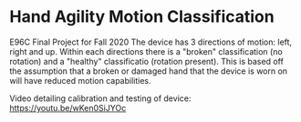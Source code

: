 # Hand Agility Motion Classification
E96C Final Project for Fall 2020
The device has 3 directions of motion: left, right and up. Within each directions there is a "broken" classification (no rotation) and a "healthy" classificatio (rotation present). This is based off the assumption that a broken or damaged hand that the device is worn on will have reduced motion capabilities.

Video detailing calibration and testing of device: https://youtu.be/wKen0SiJYOc
